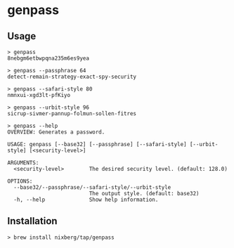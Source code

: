 # genpass

## Usage

```console
> genpass
8nebgm6etbwpqna235m6es9yea
```

```console
> genpass --passphrase 64
detect-remain-strategy-exact-spy-security
```

```console
> genpass --safari-style 80
nmnxui-xgd3lt-pfKiyo
```

```console
> genpass --urbit-style 96
sicrup-sivmer-pannup-folmun-sollen-fitres
```

```console
> genpass --help
OVERVIEW: Generates a password.

USAGE: genpass [--base32] [--passphrase] [--safari-style] [--urbit-style] [<security-level>]

ARGUMENTS:
  <security-level>        The desired security level. (default: 128.0)

OPTIONS:
  --base32/--passphrase/--safari-style/--urbit-style
                          The output style. (default: base32)
  -h, --help              Show help information.
```

## Installation

```console
> brew install nixberg/tap/genpass
```
